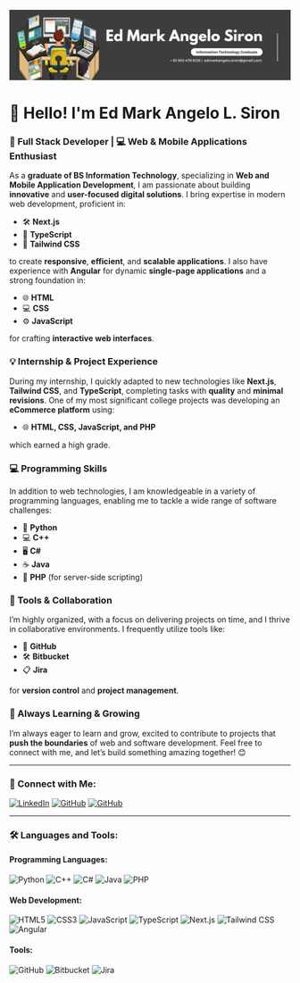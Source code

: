 ![Header Image](https://github.com/EdSiron/EdSiron/blob/main/assets/header.jpg)

# 👋 Hello! I'm Ed Mark Angelo L. Siron

### 🚀 Full Stack Developer | 💻 Web & Mobile Applications Enthusiast

As a **graduate of BS Information Technology**, specializing in **Web and Mobile Application Development**, I am passionate about building **innovative** and **user-focused digital solutions**. I bring expertise in modern web development, proficient in:

- 🛠️ **Next.js**
- 📝 **TypeScript**
- 🎨 **Tailwind CSS**

to create **responsive**, **efficient**, and **scalable applications**. I also have experience with **Angular** for dynamic **single-page applications** and a strong foundation in:

- 🌐 **HTML**
- 💻 **CSS**
- ⚙️ **JavaScript**

for crafting **interactive web interfaces**.

### 💡 Internship & Project Experience

During my internship, I quickly adapted to new technologies like **Next.js**, **Tailwind CSS**, and **TypeScript**, completing tasks with **quality** and **minimal revisions**. One of my most significant college projects was developing an **eCommerce platform** using:

- 🌐 **HTML, CSS, JavaScript, and PHP**

which earned a high grade.

### 💻 Programming Skills

In addition to web technologies, I am knowledgeable in a variety of programming languages, enabling me to tackle a wide range of software challenges:

- 🐍 **Python**
- 💻 **C++**
- 🖥️ **C#**
- ☕ **Java**
- 💾 **PHP** (for server-side scripting)

### 📂 Tools & Collaboration

I’m highly organized, with a focus on delivering projects on time, and I thrive in collaborative environments. I frequently utilize tools like:

- 🔧 **GitHub**
- 🛠️ **Bitbucket**
- 📋 **Jira**

for **version control** and **project management**.

### 🌱 Always Learning & Growing

I’m always eager to learn and grow, excited to contribute to projects that **push the boundaries** of web and software development. Feel free to connect with me, and let’s build something amazing together! 😊

---

### 🔗 Connect with Me:

[![LinkedIn](https://img.shields.io/badge/LinkedIn-blue?style=flat-square&logo=linkedin&logoColor=white)](https://www.linkedin.com/in/ed-mark-siron)
[![GitHub](https://img.shields.io/badge/GitHub-black?style=flat-square&logo=github&logoColor=white)](https://github.com/EdSiron)
[![GitHub](https://img.shields.io/badge/GitHub-black?style=flat-square&logo=github&logoColor=white)](https://github.com/EdMSiron)

---

### 🛠️ Languages and Tools:

#### Programming Languages:

![Python](https://img.shields.io/badge/Python-3776AB?style=for-the-badge&logo=python&logoColor=white)
![C++](https://img.shields.io/badge/C++-00599C?style=for-the-badge&logo=c%2B%2B&logoColor=white)
![C#](https://img.shields.io/badge/C%23-239120?style=for-the-badge&logo=c-sharp&logoColor=white)
![Java](https://img.shields.io/badge/Java-007396?style=for-the-badge&logo=java&logoColor=white)
![PHP](https://img.shields.io/badge/PHP-777BB4?style=for-the-badge&logo=php&logoColor=white)

#### Web Development:

![HTML5](https://img.shields.io/badge/HTML5-E34F26?style=for-the-badge&logo=html5&logoColor=white)
![CSS3](https://img.shields.io/badge/CSS3-1572B6?style=for-the-badge&logo=css3&logoColor=white)
![JavaScript](https://img.shields.io/badge/JavaScript-F7DF1E?style=for-the-badge&logo=javascript&logoColor=black)
![TypeScript](https://img.shields.io/badge/TypeScript-007ACC?style=for-the-badge&logo=typescript&logoColor=white)
![Next.js](https://img.shields.io/badge/Next.js-000000?style=for-the-badge&logo=nextdotjs&logoColor=white)
![Tailwind CSS](https://img.shields.io/badge/Tailwind_CSS-38B2AC?style=for-the-badge&logo=tailwind-css&logoColor=white)
![Angular](https://img.shields.io/badge/Angular-DD0031?style=for-the-badge&logo=angular&logoColor=white)

#### Tools:

![GitHub](https://img.shields.io/badge/GitHub-181717?style=for-the-badge&logo=github&logoColor=white)
![Bitbucket](https://img.shields.io/badge/Bitbucket-0052CC?style=for-the-badge&logo=bitbucket&logoColor=white)
![Jira](https://img.shields.io/badge/Jira-0052CC?style=for-the-badge&logo=jira&logoColor=white)
